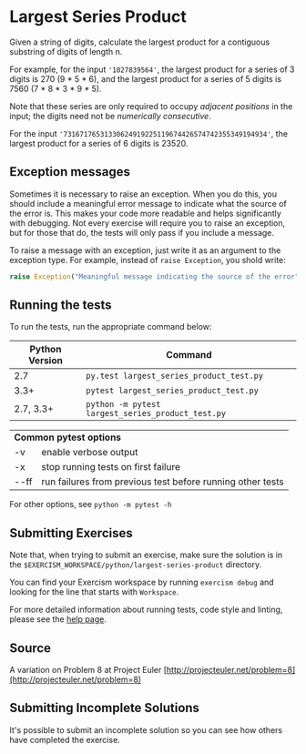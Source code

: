 # Largest Series Product

Given a string of digits, calculate the largest product for a contiguous
substring of digits of length n.

For example, for the input `'1027839564'`, the largest product for a
series of 3 digits is 270 (9 * 5 * 6), and the largest product for a
series of 5 digits is 7560 (7 * 8 * 3 * 9 * 5).

Note that these series are only required to occupy *adjacent positions*
in the input; the digits need not be *numerically consecutive*.

For the input `'73167176531330624919225119674426574742355349194934'`,
the largest product for a series of 6 digits is 23520.

## Exception messages

Sometimes it is necessary to raise an exception. When you do this, you should include a meaningful error message to
indicate what the source of the error is. This makes your code more readable and helps significantly with debugging. Not
every exercise will require you to raise an exception, but for those that do, the tests will only pass if you include
a message.

To raise a message with an exception, just write it as an argument to the exception type. For example, instead of
`raise Exception`, you shold write:

```python
raise Exception("Meaningful message indicating the source of the error")
```

## Running the tests

To run the tests, run the appropriate command below:

| Python Version | Command |
| --- | --- |
| 2.7 | `py.test largest_series_product_test.py` |
| 3.3+ | `pytest largest_series_product_test.py` |
| 2.7, 3.3+ | `python -m pytest largest_series_product_test.py` |

<table>
    <tr>
        <td colspan="2"><strong>Common pytest options</strong></td>
    </tr>
    <tr>
        <td>-v</td>
        <td>enable verbose output</td>
    </tr>
    <tr>
        <td>-x</td>
        <td>stop running tests on first failure</td>
    </tr>
    <tr>
        <td>--ff</td>
        <td>run failures from previous test before running other tests</td>
    </tr>
</table>

For other options, see `python -m pytest -h`

## Submitting Exercises

Note that, when trying to submit an exercise, make sure the solution is in the `$EXERCISM_WORKSPACE/python/largest-series-product` directory.

You can find your Exercism workspace by running `exercism debug` and looking for the line that starts with `Workspace`.

For more detailed information about running tests, code style and linting,
please see the [help page](http://exercism.io/languages/python).

## Source

A variation on Problem 8 at Project Euler [http://projecteuler.net/problem=8](http://projecteuler.net/problem=8)

## Submitting Incomplete Solutions
It's possible to submit an incomplete solution so you can see how others have completed the exercise.
